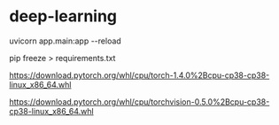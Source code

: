 # deep-learning

uvicorn app.main:app --reload

pip freeze > requirements.txt

https://download.pytorch.org/whl/cpu/torch-1.4.0%2Bcpu-cp38-cp38-linux_x86_64.whl

https://download.pytorch.org/whl/cpu/torchvision-0.5.0%2Bcpu-cp38-cp38-linux_x86_64.whl
